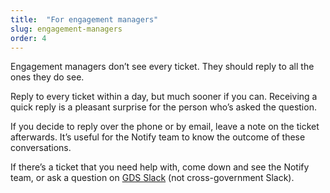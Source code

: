 ```yaml
---
title:  "For engagement managers"
slug: engagement-managers
order: 4
---
```


Engagement managers don’t see every ticket. They should reply to all the ones they do see.

Reply to every ticket within a day, but much sooner if you can. Receiving a quick reply is a pleasant surprise for the person who’s asked the question.

If you decide to reply over the phone or by email, leave a note on the ticket afterwards. It’s useful for the Notify team to know the outcome of these conversations.

If there’s a ticket that you need help with, come down and see the Notify team, or ask a question on [GDS Slack](https://govuk.slack.com/messages/govuk-notify) (not cross-government Slack).
